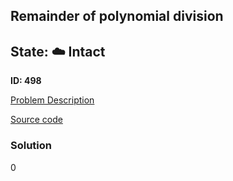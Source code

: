## Remainder of polynomial division

## State: :cloud: **Intact**

**ID: 498**

[Problem Description](https://projecteuler.net/problem=498)

[Source code](main.cpp)

### Solution
0